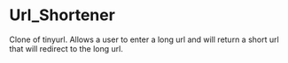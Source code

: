 Url_Shortener
=============

Clone of tinyurl. Allows a user to enter a long url and will return a short url that will redirect to the
long url. 

